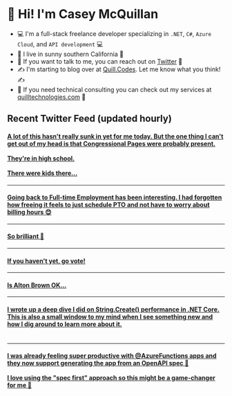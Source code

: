 # 👋 Hi! I'm Casey McQuillan

- 💻 I'm a full-stack freelance developer specializing in `.NET`, `C#`, `Azure Cloud`, and `API development` 💻
- 🌴 I live in sunny southern California 🌴
- 📲 If you want to talk to me, you can reach out on [Twitter](https://twitter.com/QuillCodes) 📲
- ✍ I'm starting to blog over at [Quill.Codes](https://quill.codes/). Let me know what you think! ✍
- 🦾 If you need technical consulting you can check out my services at [quilltechnologies.com](https://quilltechnologies.com/) 🦿


## Recent Twitter Feed (updated hourly)

<!-- BEGIN TWEETS -->
#### [A lot of this hasn't really sunk in yet for me today. But the one thing I can't get out of my head is that Congressional Pages were probably present.<br /><br />They're in high school.<br /><br />There were kids there...](https://twitter.com/QuillCodes/status/1347040569013374977)

---


#### [Going back to Full-time Employment has been interesting. I had forgotten how freeing it feels to just schedule PTO and not have to worry about billing hours 😊](https://twitter.com/QuillCodes/status/1342176760532664320)

---


#### [So brilliant 🤣](https://twitter.com/QuillCodes/status/1324957818567323648)

---


#### [If you haven't yet, go vote!](https://twitter.com/QuillCodes/status/1323709721929396224)

---


#### [Is Alton Brown OK...](https://twitter.com/QuillCodes/status/1323465667857674241)

---


#### [I wrote up a deep dive I did on String.Create() performance in .NET Core. This is also a small window to my mind when I see something new and how I dig around to learn more about it.<br /><br />](https://twitter.com/QuillCodes/status/1321852944816332800)

---


#### [I was already feeling super productive with @AzureFunctions  apps and they now support generating the app from an OpenAPI spec 🤯<br /><br />I love using the "spec first" approach so this might be a game-changer for me 💯<br /><br />](https://twitter.com/QuillCodes/status/1321494116228685824)
<!-- END TWEETS -->

<!--
**cmcquillan/cmcquillan** is a ✨ _special_ ✨ repository because its `README.md` (this file) appears on your GitHub profile.

Here are some ideas to get you started:

- 🔭 I’m currently working on ...
- 🌱 I’m currently learning ...
- 👯 I’m looking to collaborate on ...
- 🤔 I’m looking for help with ...
- 💬 Ask me about ...
- 📫 How to reach me: ...
- 😄 Pronouns: ...
- ⚡ Fun fact: ...
-->
